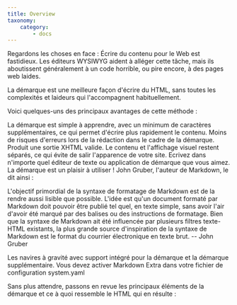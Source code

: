 ```yaml
---
title: Overview
taxonomy:
    category:
        - docs
---
```


Regardons les choses en face : Écrire du contenu pour le Web est fastidieux. Les éditeurs WYSIWYG aident à alléger cette tâche, mais ils aboutissent généralement à un code horrible, ou pire encore, à des pages web laides.

La démarque est une meilleure façon d'écrire du HTML, sans toutes les complexités et laideurs qui l'accompagnent habituellement.

Voici quelques-uns des principaux avantages de cette méthode :

La démarque est simple à apprendre, avec un minimum de caractères supplémentaires, ce qui permet d'écrire plus rapidement le contenu.
Moins de risques d'erreurs lors de la rédaction dans le cadre de la démarque.
Produit une sortie XHTML valide.
Le contenu et l'affichage visuel restent séparés, ce qui évite de salir l'apparence de votre site.
Ecrivez dans n'importe quel éditeur de texte ou application de démarque que vous aimez.
La démarque est un plaisir à utiliser !
John Gruber, l'auteur de Markdown, le dit ainsi :

L'objectif primordial de la syntaxe de formatage de Markdown est de la rendre aussi lisible que possible. L'idée est qu'un document formaté par Markdown doit pouvoir être publié tel quel, en texte simple, sans avoir l'air d'avoir été marqué par des balises ou des instructions de formatage. Bien que la syntaxe de Markdown ait été influencée par plusieurs filtres texte-HTML existants, la plus grande source d'inspiration de la syntaxe de Markdown est le format du courrier électronique en texte brut. --
John Gruber

Les navires à gravité avec support intégré pour la démarque et la démarque supplémentaire. Vous devez activer Markdown Extra dans votre fichier de configuration system.yaml

Sans plus attendre, passons en revue les principaux éléments de la démarque et ce à quoi ressemble le HTML qui en résulte :

